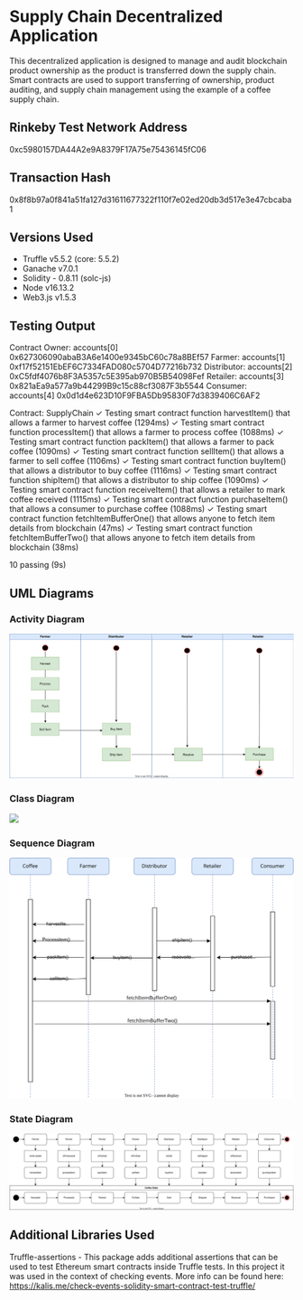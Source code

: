 # Supply Chain Decentralized Application 

This decentralized application is designed to manage and audit blockchain product ownership as the product is transferred down the supply chain. Smart contracts are used to support transferring of ownership, product auditing, and supply chain management using the example of a coffee supply chain. 


## Rinkeby Test Network Address

0xc5980157DA44A2e9A8379F17A75e75436145fC06

## Transaction Hash
0x8f8b97a0f841a51fa127d31611677322f110f7e02ed20db3d517e3e47cbcaba1

## Versions Used 

* Truffle v5.5.2 (core: 5.5.2)
* Ganache v7.0.1
* Solidity - 0.8.11 (solc-js)
* Node v16.13.2
* Web3.js v1.5.3

## Testing Output

Contract Owner: accounts[0]  0x627306090abaB3A6e1400e9345bC60c78a8BEf57
Farmer: accounts[1]  0xf17f52151EbEF6C7334FAD080c5704D77216b732
Distributor: accounts[2]  0xC5fdf4076b8F3A5357c5E395ab970B5B54098Fef
Retailer: accounts[3]  0x821aEa9a577a9b44299B9c15c88cf3087F3b5544
Consumer: accounts[4]  0x0d1d4e623D10F9FBA5Db95830F7d3839406C6AF2


  Contract: SupplyChain
    ✓ Testing smart contract function harvestItem() that allows a farmer to harvest coffee (1294ms)
    ✓ Testing smart contract function processItem() that allows a farmer to process coffee (1088ms)
    ✓ Testing smart contract function packItem() that allows a farmer to pack coffee (1090ms)
    ✓ Testing smart contract function sellItem() that allows a farmer to sell coffee (1106ms)
    ✓ Testing smart contract function buyItem() that allows a distributor to buy coffee (1116ms)
    ✓ Testing smart contract function shipItem() that allows a distributor to ship coffee (1090ms)
    ✓ Testing smart contract function receiveItem() that allows a retailer to mark coffee received (1115ms)
    ✓ Testing smart contract function purchaseItem() that allows a consumer to purchase coffee (1088ms)
    ✓ Testing smart contract function fetchItemBufferOne() that allows anyone to fetch item details from blockchain (47ms)
    ✓ Testing smart contract function fetchItemBufferTwo() that allows anyone to fetch item details from blockchain (38ms)


  10 passing (9s)


  ## UML Diagrams 
  
  ### Activity Diagram
  
  
  ![](images/ActivityDiagram.svg)
  
  ### Class Diagram
  
  
  ![](images/ClassDiagram.svg)
  
  
  ### Sequence Diagram
  
    
  ![](images/sequenceDiagram.svg)
      
   ### State Diagram
   
    
  ![](images/stateDiagram.svg)



  ## Additional Libraries Used
  
  Truffle-assertions - This package adds additional assertions that can be used to test Ethereum smart contracts inside Truffle tests. In this project it was used in the context of checking events. More info can be found here: https://kalis.me/check-events-solidity-smart-contract-test-truffle/



